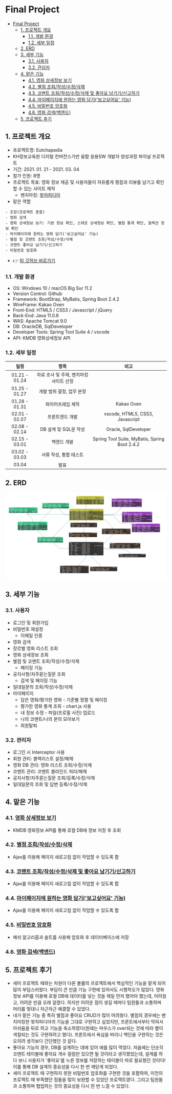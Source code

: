 # Final Project
- [Final Project](#final-project)
  - [1. 프로젝트 개요](#1-프로젝트-개요)
    - [1.1. 개발 환경](#11-개발-환경)
    - [1.2. 세부 일정](#12-세부-일정)
  - [2. ERD](#2-erd)
  - [3. 세부 기능](#3-세부-기능)
    - [3.1. 사용자](#31-사용자)
    - [3.2. 관리자](#32-관리자)
  - [4. 맡은 기능](#4-맡은-기능)
    - [4.1. 영화 상세정보 보기](#41-영화-상세정보-보기)
    - [4.2. 별점 조회/작성/수정/삭제](#42-별점-조회작성수정삭제)
    - [4.3. 코멘트 조회/작성/수정/삭제 및 좋아요 남기기/신고하기](#43-코멘트-조회작성수정삭제-및-좋아요-남기기신고하기)
    - [4.4. 마이페이지에 원하는 영화 담기('보고싶어요' 기능)](#44-마이페이지에-원하는-영화-담기보고싶어요-기능)
    - [4.5. 비밀번호 암호화](#45-비밀번호-암호화)
    - [4.6. 영화 검색(백엔드)](#46-영화-검색백엔드)
  - [5. 프로젝트 후기](#5-프로젝트-후기)
## 1. 프로젝트 개요
- 프로젝트명: Eutchapedia
- KH정보교육원 디지털 컨버전스기반 융합 응용SW 개발자 양성과정 파이널 프로젝트
- 기간: 2021. 01. 21 - 2021. 03. 04
- 참가 인원: 8명
- 프로젝트 목표: 영화 정보 제공 및 사용자들이 자유롭게 평점과 리뷰를 남기고 확인할 수 있는 사이트 제작
  - 벤치마킹: [왓챠피디아](https://pedia.watcha.com/ko-KR/)
- 맡은 역할
```text
- 조장(프로젝트 총괄) 
- 영화 검색
- 영화 상세정보 보기: 기본 정보 확인, 스태프 상세정보 확인, 별점 통계 확인, 컬렉션 정보 확인
- 마이페이지에 원하는 영화 담기('보고싶어요' 기능)
- 별점 및 코멘트 조회/작성/수정/삭제
- 코멘트 좋아요 남기기/신고하기
- 비밀번호 암호화
```
- 👉 [팀 깃허브 바로가기](https://github.com/geniushyeon/KH-FINAL-PROJECT)

### 1.1. 개발 환경
- OS: Windows 10 / macOS Big Sur 11.2
- Version Control: Github
- Framework: BootStrap, MyBatis, Spring Boot 2.4.2 
- WireFrame: Kakao Oven
- Front-End: HTML5 / CSS3 / Javascript / jQuery
- Back-End: Java 11.0.8
- WAS: Apache Tomcat 9.0
- DB: OracleDB, SqlDeveloper
- Developer Tools: Spring Tool Suite 4 / vscode
- API: KMDB 영화상세정보 API

### 1.2. 세부 일정
|일정|항목|비고|
|:---:|:---:|:---:|
|01.21 - 01.24|자료 조사 및 주제, 벤치마킹 사이트 선정|
|01.25 - 01.27|개발 범위 결정, 업무 분장|
|01.28 - 01.31|와이어프레임 제작|Kakao Oven
|02.01 - 02.07|프론트엔드 개발|vscode, HTML5, CSS3, Javascript
|02.08 - 02.14|DB 설계 및 SQL문 작성|Oracle, SqlDeveloper
|02.15 - 03.01|백엔드 개발|Spring Tool Suite, MyBatis, Spring Boot 2.4.2
|03.02 - 03.03|서류 작성, 통합 테스트
|03.04|발표|

## 2. ERD
![](assets/eutchapedia.png)
## 3. 세부 기능
### 3.1. 사용자
- 로그인 및 회원가입
- 비밀번호 재설정
  - 이메일 인증
- 영화 검색
- 장르별 영화 리스트 조회
- 영화 상세정보 조회
- 별점 및 코멘트 조회/작성/수정/삭제
  - 페이징 기능
- 공지사항/자주묻는질문 조회
  - 검색 및 페이징 기능
- 일대일문의 조회/작성/수정/삭제
- 마이페이지
  - 담은 영화/평가한 영화 - 기준별 정렬 및 페이징
  - 평가한 영화 통계 조회 - chart.js 사용
  - 내 정보 수정 - 파일(프로필 사진) 업로드
  - 나의 코멘트/나의 문의 모아보기
  - 회원탈퇴
### 3.2. 관리자
- 로그인 시 Interceptor 사용
- 회원 관리: 블랙리스트 설정/해제
- 영화 DB 관리: 영화 리스트 조회/수정/삭제
- 코멘트 관리: 코멘트 블라인드 처리/해제
- 공지사항/자주묻는질문 조회/등록/수정/삭제
- 일대일문의 조회 및 답변 등록/수정/삭제
## 4. 맡은 기능
### 4.1. [영화 상세정보 보기](movie-detail/README.md)
  - KMDB 영화정보 API를 통해 로컬 DB에 정보 저장 후 조회
### 4.2. [별점 조회/작성/수정/삭제](star-rating/README.md)
  - Ajax를 이용해 페이지 새로고침 없이 작업할 수 있도록 함
### 4.3. [코멘트 조회/작성/수정/삭제 및 좋아요 남기기/신고하기](comment/README.md)
  - Ajax를 이용해 페이지 새로고침 없이 작업할 수 있도록 함
### 4.4. [마이페이지에 원하는 영화 담기('보고싶어요' 기능)](wanna-watch/README.md)
  - Ajax를 이용해 페이지 새로고침 없이 작업할 수 있도록 함
### 4.5. [비밀번호 암호화](encryption/README.md)
  - 해쉬 알고리즘과 솔트를 사용해 암호화 후 데이터베이스에 저장
### 4.6. [영화 검색(백엔드)](search/README.md)

## 5. 프로젝트 후기
- 세미 프로젝트 때와는 차원이 다른 볼륨의 프로젝트에서 핵심적인 기능을 맡게 되어 많이 부담스러웠다. 부담이 큰 만큼 기능 구현에 있어서도 시행착오가 많았다. 영화정보 API를 이용해 로컬 DB에 데이터를 넣는 것을 제일 먼저 했어야 했는데, 어려웠고, 어려운 만큼 오래 걸렸다. 하지만 어려운 점이 생길 때마다 팀원들과 소통하며 머리를 맞대니 차근차근 해결할 수 있었다.
- 내가 맡은 기능 중 특히 별점과 좋아요 CRUD가 많이 어려웠다. 별점의 경우에는 벤치마킹한 왓챠피디아의 기능을 그대로 구현하고 싶었지만, 프론트에서부터 막혀서 아쉬움을 뒤로 하고 기능을 축소하였다(원래는 마우스가 over되는 것에 따라 별이 색칠되는 것도 구현하려고 했다). 프론트에서 욕심을 버리니 백단을 구현하는 것은 오히려 생각보다 간단했던 것 같다.
- 좋아요 기능의 경우, DB를 설계하는 데에 있어 애를 많이 먹었다. 처음에는 단순히 코멘트 테이블에 좋아요 개수 컬럼만 있으면 될 것이라고 생각했었는데, 설계를 하다 보니 사용자가 '좋아요'를 누른 정보를 저장하는 테이블이 따로 필요했던 것이다! 이를 통해 DB 설계의 중요성을 다시 한 번 깨닫게 되었다.
- 세미 프로젝트 때 구현하지 못한 비밀번호 암호화를 구현한 것을 포함하여, 이전의 프로젝트 때 부족했던 점들을 많이 보완할 수 있었던 프로젝트였다. 그리고 팀원들과 소통하며 협업하는 것의 중요성을 다시 한 번 느낄 수 있었다.